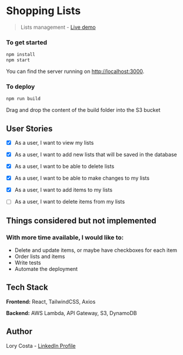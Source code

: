 # Shopping Lists

> Lists management - [Live demo](http://shoppinglistchallengebucket.s3-website-ap-southeast-2.amazonaws.com)


### To get started

```bash
npm install 
npm start 
```

You can find the server running on [http://localhost:3000](http://localhost:3000).


### To deploy

```bash
npm run build 
```
Drag and drop the content of the build folder into the S3 bucket


## User Stories
- [x] As a user, I want to view my lists
- [x] As a user, I want to add new lists that will be saved in the database
- [x] As a user, I want to be able to delete lists
- [x] As a user, I want to be able to make changes to my lists
- [x] As a user, I want to add items to my lists
- [ ] As a user, I want to delete items from my lists


## Things considered but not implemented
### With more time available, I would like to: 
- Delete and update items, or maybe have checkboxes for each item
- Order lists and items
- Write tests
- Automate the deployment


## Tech Stack
**Frontend:** React, TailwindCSS, Axios

**Backend:** AWS Lambda, API Gateway, S3, DynamoDB


## Author
Lory Costa - [LinkedIn Profile](https://www.linkedin.com/in/lory-costa-ab581134/)
